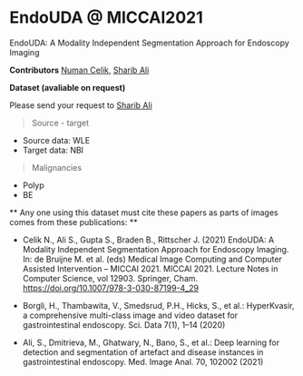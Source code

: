 # EndoUDA @ MICCAI2021
EndoUDA: A Modality Independent Segmentation Approach for Endoscopy Imaging 

**Contributors**
[Numan Celik](numancelik34@gmail.com), [Sharib Ali](ali.sharib2002@gmail.com)

**Dataset (avaliable on request)**

Please send your request to [Sharib Ali](ali.sharib2002@gmail.com)

> Source - target

- Source data: WLE
- Target data: NBI

> Malignancies

- Polyp
- BE


** Any one using this dataset must cite these papers as parts of images comes from these publications: **

- Celik N., Ali S., Gupta S., Braden B., Rittscher J. (2021) EndoUDA: A Modality Independent Segmentation Approach for Endoscopy Imaging. In: de Bruijne M. et al. (eds) Medical Image Computing and Computer Assisted Intervention – MICCAI 2021. MICCAI 2021. Lecture Notes in Computer Science, vol 12903. Springer, Cham. https://doi.org/10.1007/978-3-030-87199-4_29

- Borgli, H., Thambawita, V., Smedsrud, P.H., Hicks, S., et al.: HyperKvasir, a comprehensive multi-class image and video dataset for gastrointestinal endoscopy. Sci. Data 7(1), 1–14 (2020)

- Ali, S., Dmitrieva, M., Ghatwary, N., Bano, S., et al.: Deep learning for detection and segmentation of artefact and disease instances in gastrointestinal endoscopy. Med. Image Anal. 70, 102002 (2021)
